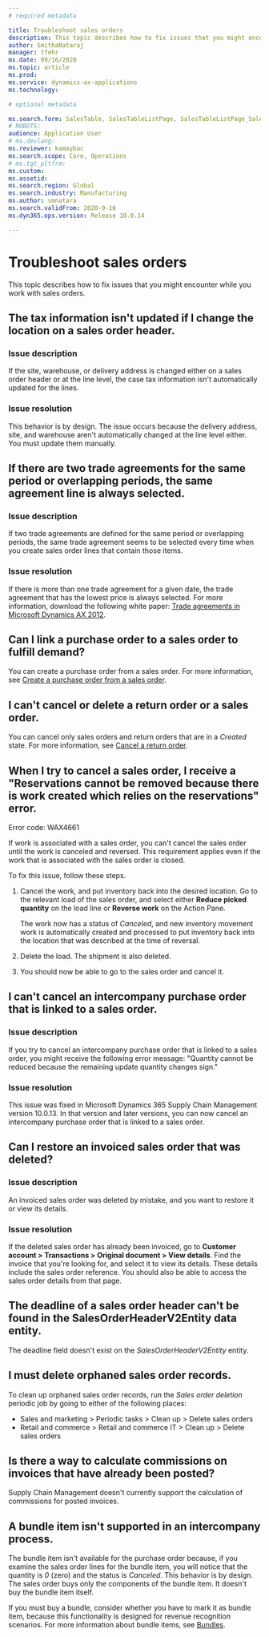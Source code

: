 ```yaml
---
# required metadata

title: Troubleshoot sales orders
description: This topic describes how to fix issues that you might encounter while you work with sales orders.
author: SmithaNataraj
manager: tfehr
ms.date: 09/16/2020
ms.topic: article
ms.prod: 
ms.service: dynamics-ax-applications
ms.technology: 

# optional metadata

ms.search.form: SalesTable, SalesTableListPage, SalesTableListPage_SalesCancelOrder
# ROBOTS: 
audience: Application User
# ms.devlang: 
ms.reviewer: kamaybac
ms.search.scope: Core, Operations
# ms.tgt_pltfrm: 
ms.custom: 
ms.assetid: 
ms.search.region: Global
ms.search.industry: Manufacturing
ms.author: smnatara
ms.search.validFrom: 2020-9-16
ms.dyn365.ops.version: Release 10.0.14

---
```

# Troubleshoot sales orders

This topic describes how to fix issues that you might encounter while you work with sales orders.

## The tax information isn't updated if I change the location on a sales order header.

### Issue description

If the site, warehouse, or delivery address is changed either on a sales order header or at the line level, the case tax information isn't automatically updated for the lines.

### Issue resolution

This behavior is by design. The issue occurs because the delivery address, site, and warehouse aren't automatically changed at the line level either. You must update them manually.

## If there are two trade agreements for the same period or overlapping periods, the same agreement line is always selected.

### Issue description

If two trade agreements are defined for the same period or overlapping periods, the same trade agreement seems to be selected every time when you create sales order lines that contain those items.

### Issue resolution

If there is more than one trade agreement for a given date, the trade agreement that has the lowest price is always selected. For more information, download the following white paper: [Trade agreements in Microsoft Dynamics AX 2012](https://www.axug.com/HigherLogic/System/DownloadDocumentFile.ashx?DocumentFileKey=3396a3a8-1f48-4d85-8cd6-5fa982f62e90).

## Can I link a purchase order to a sales order to fulfill demand?

You can create a purchase order from a sales order. For more information, see [Create a purchase order from a sales order](tasks/create-purchase-order-sales-order.md).

## I can't cancel or delete a return order or a sales order.

You can cancel only sales orders and return orders that are in a *Created* state. For more information, see [Cancel a return order](../service-management/cancel-return-order.md).

## When I try to cancel a sales order, I receive a "Reservations cannot be removed because there is work created which relies on the reservations" error.

Error code: WAX4661

If work is associated with a sales order, you can't cancel the sales order until the work is canceled and reversed. This requirement applies even if the work that is associated with the sales order is closed.

To fix this issue, follow these steps.

1. Cancel the work, and put inventory back into the desired location. Go to the relevant load of the sales order, and select either **Reduce picked quantity** on the load line or **Reverse work** on the Action Pane.

    The work now has a status of *Canceled*, and new inventory movement work is automatically created and processed to put inventory back into the location that was described at the time of reversal.

2. Delete the load. The shipment is also deleted.
3. You should now be able to go to the sales order and cancel it.

## I can't cancel an intercompany purchase order that is linked to a sales order.

### Issue description

If you try to cancel an intercompany purchase order that is linked to a sales order, you might receive the following error message: "Quantity cannot be reduced because the remaining update quantity changes sign."

### Issue resolution

This issue was fixed in Microsoft Dynamics 365 Supply Chain Management version 10.0.13. In that version and later versions, you can now cancel an intercompany purchase order that is linked to a sales order.

## Can I restore an invoiced sales order that was deleted?

### Issue description

An invoiced sales order was deleted by mistake, and you want to restore it or view its details.

### Issue resolution

If the deleted sales order has already been invoiced, go to **Customer account \> Transactions \> Original document \> View details**. Find the invoice that you're looking for, and select it to view its details. These details include the sales order reference. You should also be able to access the sales order details from that page.

## The deadline of a sales order header can't be found in the SalesOrderHeaderV2Entity data entity.

The deadline field doesn't exist on the *SalesOrderHeaderV2Entity* entity.

## I must delete orphaned sales order records.

To clean up orphaned sales order records, run the *Sales order deletion* periodic job by going to either of the following places:

- Sales and marketing \> Periodic tasks \> Clean up \> Delete sales orders
- Retail and commerce \> Retail and commerce IT \> Clean up \> Delete sales orders

## Is there a way to calculate commissions on invoices that have already been posted?

Supply Chain Management doesn't currently support the calculation of commissions for posted invoices.

## A bundle item isn't supported in an intercompany process.

The bundle item isn't available for the purchase order because, if you examine the sales order lines for the bundle item, you will notice that the quantity is *0* (zero) and the status is *Canceled*. This behavior is by design. The sales order buys only the components of the bundle item. It doesn't buy the bundle item itself.

If you must buy a bundle, consider whether you have to mark it as bundle item, because this functionality is designed for revenue recognition scenarios. For more information about bundle items, see [Bundles](../../finance/accounts-receivable/revenue-recognition-setup.md#bundles).
